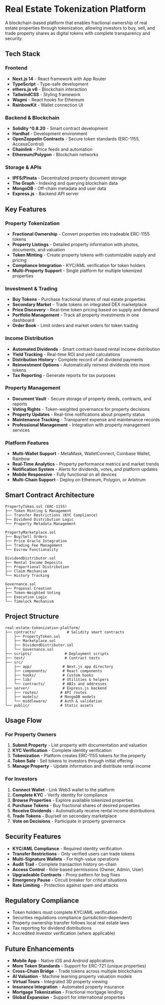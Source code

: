 # Real Estate Tokenization Platform

A blockchain-based platform that enables fractional ownership of real estate properties through tokenization, allowing investors to buy, sell, and trade property shares as digital tokens with complete transparency and security.

## Tech Stack

### Frontend
- **Next.js 14** - React framework with App Router
- **TypeScript** - Type-safe development
- **ethers.js v6** - Blockchain interaction
- **TailwindCSS** - Styling framework
- **Wagmi** - React hooks for Ethereum
- **RainbowKit** - Wallet connection UI

### Backend & Blockchain
- **Solidity ^0.8.20** - Smart contract development
- **Hardhat** - Development environment
- **OpenZeppelin Contracts** - Secure token standards (ERC-1155, AccessControl)
- **Chainlink** - Price feeds and automation
- **Ethereum/Polygon** - Blockchain networks

### Storage & APIs
- **IPFS/Pinata** - Decentralized property document storage
- **The Graph** - Indexing and querying blockchain data
- **MongoDB** - Off-chain metadata and user data
- **Express.js** - Backend API server

## Key Features

### Property Tokenization
- **Fractional Ownership** - Convert properties into tradeable ERC-1155 tokens
- **Property Listings** - Detailed property information with photos, documents, and valuation
- **Token Minting** - Create property tokens with customizable supply and pricing
- **Compliance Integration** - KYC/AML verification for token holders
- **Multi-Property Support** - Single platform for multiple tokenized properties

### Investment & Trading
- **Buy Tokens** - Purchase fractional shares of real estate properties
- **Secondary Market** - Trade tokens on integrated DEX marketplace
- **Price Discovery** - Real-time token pricing based on supply and demand
- **Portfolio Management** - Track all property investments in one dashboard
- **Order Book** - Limit orders and market orders for token trading

### Income Distribution
- **Automated Dividends** - Smart contract-based rental income distribution
- **Yield Tracking** - Real-time ROI and yield calculations
- **Distribution History** - Complete record of all dividend payments
- **Reinvestment Options** - Automatically reinvest dividends into more tokens
- **Tax Reporting** - Generate reports for tax purposes

### Property Management
- **Document Vault** - Secure storage of property deeds, contracts, and reports
- **Voting Rights** - Token-weighted governance for property decisions
- **Property Updates** - Real-time notifications about property status
- **Maintenance Tracking** - Transparent expense and maintenance records
- **Professional Management** - Integration with property management services

### Platform Features
- **Multi-Wallet Support** - MetaMask, WalletConnect, Coinbase Wallet, Rainbow
- **Real-Time Analytics** - Property performance metrics and market trends
- **Notification System** - Alerts for dividends, votes, and platform updates
- **Mobile Responsive** - Fully functional on all devices
- **Multi-Chain Support** - Deploy on Ethereum, Polygon, or Arbitrum

## Smart Contract Architecture

```
PropertyToken.sol (ERC-1155)
├── Token Minting & Management
├── Transfer Restrictions (KYC Compliance)
├── Dividend Distribution Logic
└── Property Metadata Management

PropertyMarketplace.sol
├── Buy/Sell Orders
├── Price Oracle Integration
├── Trading Fee Management
└── Escrow Functionality

DividendDistributor.sol
├── Rental Income Deposits
├── Proportional Distribution
├── Claim Mechanism
└── History Tracking

Governance.sol
├── Proposal Creation
├── Token-Weighted Voting
├── Execution Logic
└── Timelock Mechanism
```

## Project Structure

```
real-estate-tokenization-platform/
├── contracts/              # Solidity smart contracts
│   ├── PropertyToken.sol
│   ├── Marketplace.sol
│   ├── DividendDistributor.sol
│   └── Governance.sol
├── scripts/               # Deployment scripts
├── test/                  # Contract tests
├── src/
│   ├── app/              # Next.js app directory
│   ├── components/       # React components
│   ├── hooks/            # Custom hooks
│   ├── lib/              # Utilities & helpers
│   └── contracts/        # ABIs and addresses
├── server/               # Express.js backend
│   ├── routes/          # API routes
│   ├── models/          # MongoDB models
│   └── middleware/      # Auth & validation
└── public/              # Static assets
```

## Usage Flow

### For Property Owners
1. **Submit Property** - List property with documentation and valuation
2. **KYC Verification** - Complete identity verification
3. **Tokenization** - Platform creates ERC-1155 tokens for the property
4. **Token Sale** - Sell tokens to investors through initial offering
5. **Manage Property** - Update information and distribute rental income

### For Investors
1. **Connect Wallet** - Link Web3 wallet to the platform
2. **Complete KYC** - Verify identity for compliance
3. **Browse Properties** - Explore available tokenized properties
4. **Purchase Tokens** - Buy fractional shares of desired properties
5. **Receive Dividends** - Automatically receive rental income distributions
6. **Trade Tokens** - Buy/sell on secondary marketplace
7. **Vote on Decisions** - Participate in property governance

## Security Features

- **KYC/AML Compliance** - Required identity verification
- **Transfer Restrictions** - Only verified users can trade tokens
- **Multi-Signature Wallets** - For high-value operations
- **Audit Trail** - Complete transaction history on-chain
- **Access Control** - Role-based permissions (Owner, Admin, User)
- **Upgradeable Contracts** - Proxy pattern for bug fixes
- **Emergency Pause** - Circuit breaker for critical situations
- **Rate Limiting** - Protection against spam and attacks

## Regulatory Compliance

- Token holders must complete KYC/AML verification
- Securities regulations compliance (jurisdiction-dependent)
- Property ownership transfer follows local real estate laws
- Tax reporting for dividend distributions
- Accredited investor verification (where applicable)

## Future Enhancements

- **Mobile App** - Native iOS and Android applications
- **More Token Standards** - Support for ERC-721 (unique properties)
- **Cross-Chain Bridge** - Trade tokens across multiple blockchains
- **AI Valuation** - Machine learning property valuation models
- **Virtual Tours** - Integrated 3D property viewing
- **Insurance Integration** - Automated property insurance
- **Mortgage Tokenization** - Fractional mortgage lending
- **Global Expansion** - Support for international properties